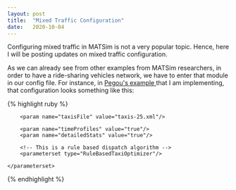 ```yaml
---
layout: post
title:  "Mixed Traffic Configuration"
date:   2020-10-04
---
```


<p class="intro"><span class="dropcap">C</span>onfiguring mixed traffic in MATSim is not a very popular topic. Hence, here I will be posting updates on mixed traffic configuration.

<img src="{{ '/assets/img/touring.jpg' | prepend: site.baseurl }}" alt=""> 

As we can already see from other examples from MATSim researchers, in order to have a ride-sharing vehicles network, we have to enter that module in our config file. For instance, in 
<a href="https://github.com/NikolaAndro/MATSim/blob/master/Pigou's%20Example/scenarios/Pigou_multiModal_2020/mielec_taxi_config_rulebased.xml">Pegou's example </a> that I am 
implementing, that configuration looks something like this:

{% highlight ruby %}
<module name="multiModeTaxi">
	<parameterset type="taxi">
		<param name="destinationKnown" value="false"/>
		<param name="vehicleDiversion" value="false"/>
		<param name="pickupDuration" value="120"/>
		<param name="dropoffDuration" value="60"/>
		<param name="onlineVehicleTracker" value="false"/>

		<param name="taxisFile" value="taxis-25.xml"/>

		<param name="timeProfiles" value="true"/>
		<param name="detailedStats" value="true"/>

		<!-- This is a rule based dispatch algorithm -->
		<parameterset type="RuleBasedTaxiOptimizer"/>

	</parameterset>
</module>
{% endhighlight %}


